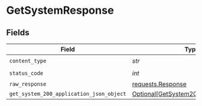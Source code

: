 # GetSystemResponse


## Fields

| Field                                                                                           | Type                                                                                            | Required                                                                                        | Description                                                                                     |
| ----------------------------------------------------------------------------------------------- | ----------------------------------------------------------------------------------------------- | ----------------------------------------------------------------------------------------------- | ----------------------------------------------------------------------------------------------- |
| `content_type`                                                                                  | *str*                                                                                           | :heavy_check_mark:                                                                              | N/A                                                                                             |
| `status_code`                                                                                   | *int*                                                                                           | :heavy_check_mark:                                                                              | N/A                                                                                             |
| `raw_response`                                                                                  | [requests.Response](https://requests.readthedocs.io/en/latest/api/#requests.Response)           | :heavy_minus_sign:                                                                              | N/A                                                                                             |
| `get_system_200_application_json_object`                                                        | [Optional[GetSystem200ApplicationJSON]](../../models/operations/getsystem200applicationjson.md) | :heavy_minus_sign:                                                                              | OK                                                                                              |